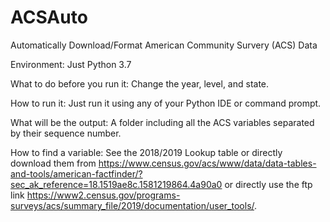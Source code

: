 # ACSAuto
 Automatically Download/Format American Community Survery (ACS) Data
 
 Environment: Just Python 3.7
 
 What to do before you run it: Change the year, level, and state.
 
 How to run it: Just run it using any of your Python IDE or command prompt.
 
 What will be the output: A folder including all the ACS variables separated by their sequence number.
 
 How to find a variable: See the 2018/2019 Lookup table or directly download them from 
 https://www.census.gov/acs/www/data/data-tables-and-tools/american-factfinder/?sec_ak_reference=18.1519ae8c.1581219864.4a90a0 
 or directly use the ftp link 
 https://www2.census.gov/programs-surveys/acs/summary_file/2019/documentation/user_tools/.
 
 
